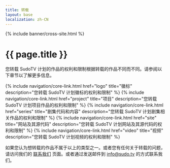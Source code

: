 ```yaml
---
title: 转载
layout: base
localization: zh-CN
---
```


{% include banner/cross-site.html %}

# {{ page.title }}

您转载 SudoTV 计划的作品的权利和限制根据转载的作品不同而不同。请参阅以下章节以了解更多信息。

{% include navigation/core-link.html
    href="logo"
    title="徽标"
    description="您转载 SudoTV 计划徽标的权利和限制"
%}
{% include navigation/core-link.html
    href="project"
    title="项目"
    description="您转载 SudoTV 计划项目作品的权利和限制"
%}
{% include navigation/core-link.html
    href="series"
    title="剧集代码和内容"
    description="您转载 SudoTV 计划剧集相关作品的权利和限制"
%}
{% include navigation/core-link.html
    href="site"
    title="网站及其源代码"
    description="您转载 SudoTV 计划网站及其源代码的权利和限制"
%}
{% include navigation/core-link.html
    href="video"
    title="视频"
    description="您转载 SudoTV 计划视频的权利和限制"
%}

如果您认为想转载的作品不属于以上的类型之一。或者您有任何关于转载的问题，请访问我们的 [联系我们](https://sudo.tv/contact) 页面。或者通过发送邮件到 [info@sudo.tv](mailto://info@sudo.tv) 的方式联系我们。
